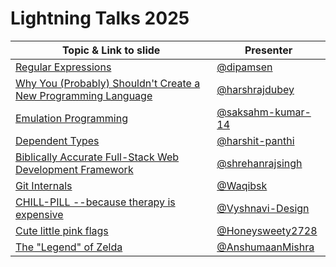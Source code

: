 # Lightning Talks 2025

| Topic & Link to slide | Presenter |
|----------|----------|
| [Regular Expressions](https://docs.google.com/presentation/d/1WL6Kkhg-STlWx5z7-N2hecxovi4NLiNnXnp3HCsWc9c/edit?usp=sharing) | [@dipamsen](https://github.com/dipamsen) |
| [Why You (Probably) Shouldn't Create a New Programming Language](https://www.canva.com/design/DAGvkXvlVQU/dkvIT8zam9v8roLz1pRO4Q/edit) | [@harshrajdubey](https://github.com/harshrajdubey) |
| [Emulation Programming](https://saksham-kumar-14.github.io/emulationPPT) | [@saksahm-kumar-14](https://github.com/saksham-kumar-14/) |
| [Dependent Types](https://github.com/harshit-panthi/DependentLightning) | [@harshit-panthi](https://github.com/harshit-panthi) |
| [Biblically Accurate Full-Stack Web Development Framework](https://www.canva.com/design/DAGveWZ4c9A/R_tJ29AjGCShHGjZAtAy8A/edit) | [@shrehanrajsingh](https://github.com/shrehanrajsingh) |
| [Git Internals](https://waqibsk.github.io/KOSS_LT_TALK/) | [@Waqibsk](https://github.com/Waqibsk) |
| [CHILL-PILL --because therapy is expensive](https://www.canva.com/design/DAGvkhPPVu4/4UfEQC18PL9MLNjzj-T3Ug/edit?utm_content=DAGvkhPPVu4&utm_campaign=designshare&utm_medium=link2&utm_source=sharebutton) | [@Vyshnavi-Design](https://github.com/Vyshnavi-Design) |
| [Cute little pink flags](https://www.canva.com/design/DAGvZ4a868g/T_YYKNyp1hG9NzCRfyt7Eg/edit?utm_content=DAGvZ4a868g&utm_campaign=designshare&utm_medium=link2&utm_source=sharebutton) | [@Honeysweety2728](https://github.com/Honeysweety2728) |
| [The "Legend" of Zelda](https://www.canva.com/design/DAGvNamS2t8/5VFhjlYV_LgJ7F9lb83u_w/edit?utm_content=DAGvNamS2t8&utm_campaign=designshare&utm_medium=link2&utm_source=sharebutton) | [@AnshumaanMishra](https://github.com/AnshumaanMishra) |

